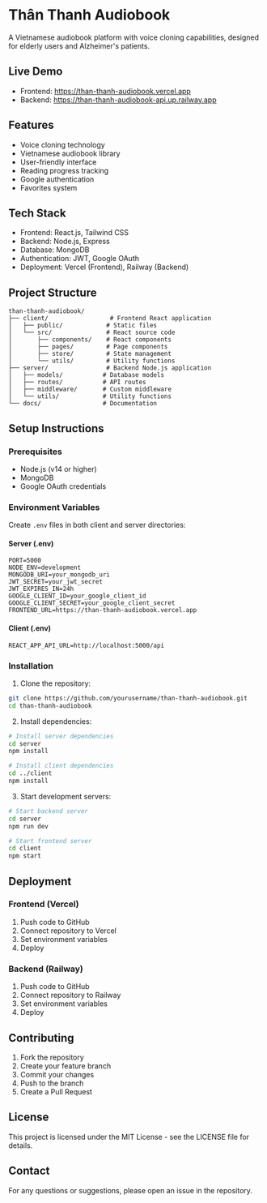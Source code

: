 # Thân Thanh Audiobook

A Vietnamese audiobook platform with voice cloning capabilities, designed for elderly users and Alzheimer's patients.

## Live Demo

- Frontend: https://than-thanh-audiobook.vercel.app
- Backend: https://than-thanh-audiobook-api.up.railway.app

## Features

- Voice cloning technology
- Vietnamese audiobook library
- User-friendly interface
- Reading progress tracking
- Google authentication
- Favorites system

## Tech Stack

- Frontend: React.js, Tailwind CSS
- Backend: Node.js, Express
- Database: MongoDB
- Authentication: JWT, Google OAuth
- Deployment: Vercel (Frontend), Railway (Backend)

## Project Structure

```
than-thanh-audiobook/
├── client/                 # Frontend React application
│   ├── public/            # Static files
│   └── src/               # React source code
│       ├── components/    # React components
│       ├── pages/         # Page components
│       ├── store/         # State management
│       └── utils/         # Utility functions
├── server/                # Backend Node.js application
│   ├── models/           # Database models
│   ├── routes/           # API routes
│   ├── middleware/       # Custom middleware
│   └── utils/            # Utility functions
└── docs/                 # Documentation
```

## Setup Instructions

### Prerequisites

- Node.js (v14 or higher)
- MongoDB
- Google OAuth credentials

### Environment Variables

Create `.env` files in both client and server directories:

#### Server (.env)
```
PORT=5000
NODE_ENV=development
MONGODB_URI=your_mongodb_uri
JWT_SECRET=your_jwt_secret
JWT_EXPIRES_IN=24h
GOOGLE_CLIENT_ID=your_google_client_id
GOOGLE_CLIENT_SECRET=your_google_client_secret
FRONTEND_URL=https://than-thanh-audiobook.vercel.app
```

#### Client (.env)
```
REACT_APP_API_URL=http://localhost:5000/api
```

### Installation

1. Clone the repository:
```bash
git clone https://github.com/yourusername/than-thanh-audiobook.git
cd than-thanh-audiobook
```

2. Install dependencies:
```bash
# Install server dependencies
cd server
npm install

# Install client dependencies
cd ../client
npm install
```

3. Start development servers:
```bash
# Start backend server
cd server
npm run dev

# Start frontend server
cd client
npm start
```

## Deployment

### Frontend (Vercel)
1. Push code to GitHub
2. Connect repository to Vercel
3. Set environment variables
4. Deploy

### Backend (Railway)
1. Push code to GitHub
2. Connect repository to Railway
3. Set environment variables
4. Deploy

## Contributing

1. Fork the repository
2. Create your feature branch
3. Commit your changes
4. Push to the branch
5. Create a Pull Request

## License

This project is licensed under the MIT License - see the LICENSE file for details.

## Contact

For any questions or suggestions, please open an issue in the repository. 